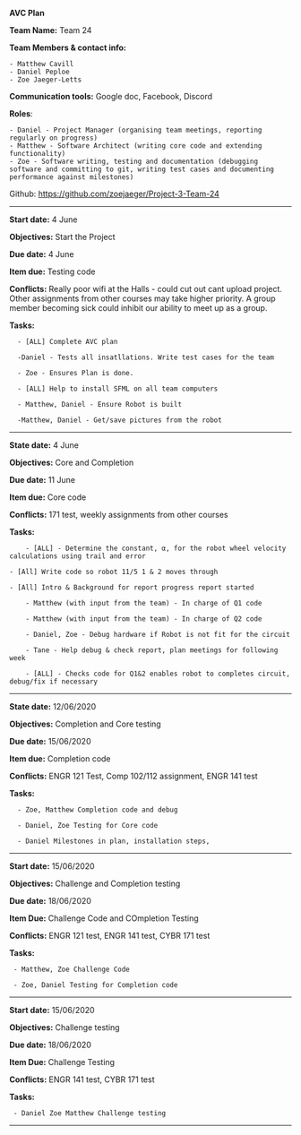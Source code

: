 **AVC Plan**

**Team Name:** Team 24

**Team Members & contact info:** 

	- Matthew Cavill
	- Daniel Peploe
	- Zoe Jaeger-Letts

**Communication tools:**
 Google doc, Facebook, Discord
 
**Roles**:
	
	- Daniel - Project Manager (organising team meetings, reporting regularly on progress)
	- Matthew - Software Architect (writing core code and extending functionality)
	- Zoe - Software writing, testing and documentation (debugging software and committing to git, writing test cases and documenting performance against milestones)
	

Github: https://github.com/zoejaeger/Project-3-Team-24

----------------------------------------------------------------------------------------------------------------------------------------

**Start date:**	4 June	

**Objectives:**	Start the Project

**Due date:**	4 June

**Item due:**	Testing code

**Conflicts:** Really poor wifi at the Halls - could cut out cant upload project. Other assignments from other courses may take higher priority. A group member becoming sick could inhibit our ability to meet up as a group. 

**Tasks:**
			
      - [ALL] Complete AVC plan
      
      -Daniel - Tests all insatllations. Write test cases for the team
      
      - Zoe - Ensures Plan is done.
      
      - [ALL] Help to install SFML on all team computers
      
      - Matthew, Daniel - Ensure Robot is built
      
      -Matthew, Daniel - Get/save pictures from the robot
      
  
----------------------------------------------------------------------------------------------------------------------------------------
     
**State date:**	4 June

**Objectives:**	Core and Completion

**Due date:**	11 June

**Item due:**	Core code

**Conflicts:**	171 test, weekly assignments from other courses

**Tasks:**
	
        - [ALL] - Determine the constant, α, for the robot wheel velocity calculations using trail and error
	
	- [All] Write code so robot 11/5 1 & 2 moves through 
	
	- [All] Intro & Background for report progress report started
	
        - Matthew (with input from the team) - In charge of Q1 code
	
        - Matthew (with input from the team) - In charge of Q2 code
	
        - Daniel, Zoe - Debug hardware if Robot is not fit for the circuit
	
        - Tane - Help debug & check report, plan meetings for following week
	
        - [ALL] - Checks code for Q1&2 enables robot to completes circuit, debug/fix if necessary
					
----------------------------------------------------------------------------------------------------------------------------------------

**State date:** 12/06/2020

**Objectives:** Completion and Core testing

**Due date:** 15/06/2020

**Item due:** Completion code 

**Conflicts:** ENGR 121 Test, Comp 102/112 assignment, ENGR 141 test

**Tasks:**

	  - Zoe, Matthew Completion code and debug
	  
	  - Daniel, Zoe Testing for Core code
	  
	  - Daniel Milestones in plan, installation steps, 
	  
----------------------------------------------------------------------------------------------------------------------------------------

**Start date:** 15/06/2020

**Objectives:** Challenge and Completion testing 

**Due date:** 18/06/2020

**Item Due:** Challenge Code and COmpletion Testing

**Conflicts:** ENGR 121 test, ENGR 141 test, CYBR 171 test

**Tasks:**

	 - Matthew, Zoe Challenge Code
	 
	 - Zoe, Daniel Testing for Completion code


----------------------------------------------------------------------------------------------------------------------------------------
**Start date:** 15/06/2020

**Objectives:** Challenge testing 

**Due date:** 18/06/2020

**Item Due:** Challenge Testing

**Conflicts:** ENGR 141 test, CYBR 171 test

**Tasks:** 

	 - Daniel Zoe Matthew Challenge testing

----------------------------------------------------------------------------------------------------------------------------------------













